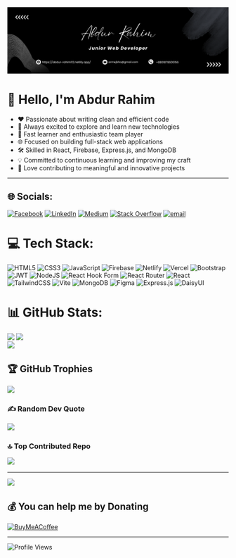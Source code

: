 <img src="./abdurrahim.png" alt="Abdur Rahim">

# 👋 Hello, I'm Abdur Rahim

- ❤️ Passionate about writing clean and efficient code  
- 🤖 Always excited to explore and learn new technologies  
- 🚀 Fast learner and enthusiastic team player  
- 🌐 Focused on building full-stack web applications  
- 🛠 Skilled in React, Firebase, Express.js, and MongoDB  
- 💡 Committed to continuous learning and improving my craft  
- 🤝 Love contributing to meaningful and innovative projects  

---

## 🌐 Socials:
[![Facebook](https://img.shields.io/badge/Facebook-%231877F2.svg?logo=Facebook&logoColor=white)](https://facebook.com/armejbha) [![LinkedIn](https://img.shields.io/badge/LinkedIn-%230077B5.svg?logo=linkedin&logoColor=white)](https://linkedin.com/in/armejbha) [![Medium](https://img.shields.io/badge/Medium-12100E?logo=medium&logoColor=white)](https://medium.com/@armejbha) [![Stack Overflow](https://img.shields.io/badge/-Stackoverflow-FE7A16?logo=stack-overflow&logoColor=white)](https://stackoverflow.com/users/30884486) [![email](https://img.shields.io/badge/Email-D14836?logo=gmail&logoColor=white)](mailto:armejbha@gmail.com) 

# 💻 Tech Stack:
![HTML5](https://img.shields.io/badge/html5-%23E34F26.svg?style=for-the-badge&logo=html5&logoColor=white) ![CSS3](https://img.shields.io/badge/css3-%231572B6.svg?style=for-the-badge&logo=css3&logoColor=white) ![JavaScript](https://img.shields.io/badge/javascript-%23323330.svg?style=for-the-badge&logo=javascript&logoColor=%23F7DF1E) ![Firebase](https://img.shields.io/badge/firebase-%23039BE5.svg?style=for-the-badge&logo=firebase) ![Netlify](https://img.shields.io/badge/netlify-%23000000.svg?style=for-the-badge&logo=netlify&logoColor=#00C7B7) ![Vercel](https://img.shields.io/badge/vercel-%23000000.svg?style=for-the-badge&logo=vercel&logoColor=white) ![Bootstrap](https://img.shields.io/badge/bootstrap-%238511FA.svg?style=for-the-badge&logo=bootstrap&logoColor=white) ![JWT](https://img.shields.io/badge/JWT-black?style=for-the-badge&logo=JSON%20web%20tokens) ![NodeJS](https://img.shields.io/badge/node.js-6DA55F?style=for-the-badge&logo=node.js&logoColor=white) ![React Hook Form](https://img.shields.io/badge/React%20Hook%20Form-%23EC5990.svg?style=for-the-badge&logo=reacthookform&logoColor=white) ![React Router](https://img.shields.io/badge/React_Router-CA4245?style=for-the-badge&logo=react-router&logoColor=white) ![React](https://img.shields.io/badge/react-%2320232a.svg?style=for-the-badge&logo=react&logoColor=%2361DAFB) ![TailwindCSS](https://img.shields.io/badge/tailwindcss-%2338B2AC.svg?style=for-the-badge&logo=tailwind-css&logoColor=white) ![Vite](https://img.shields.io/badge/vite-%23646CFF.svg?style=for-the-badge&logo=vite&logoColor=white) ![MongoDB](https://img.shields.io/badge/MongoDB-%234ea94b.svg?style=for-the-badge&logo=mongodb&logoColor=white) ![Figma](https://img.shields.io/badge/figma-%23F24E1E.svg?style=for-the-badge&logo=figma&logoColor=white) ![Express.js](https://img.shields.io/badge/express.js-%23404d59.svg?style=for-the-badge&logo=express&logoColor=%2361DAFB) ![DaisyUI](https://img.shields.io/badge/daisyui-5A0EF8?style=for-the-badge&logo=daisyui&logoColor=white)
# 📊 GitHub Stats:
![](https://github-readme-stats.vercel.app/api?username=armejbha&theme=dark&hide_border=false&include_all_commits=true&count_private=true)
![](https://nirzak-streak-stats.vercel.app/?user=armejbha&theme=dark&hide_border=false)<br/>
![](https://github-readme-stats.vercel.app/api/top-langs/?username=armejbha&theme=dark&hide_border=false&include_all_commits=true&count_private=true&layout=compact)

## 🏆 GitHub Trophies
![](https://github-profile-trophy.vercel.app/?username=armejbha&theme=radical&no-frame=false&no-bg=false&margin-w=4)

### ✍️ Random Dev Quote
![](https://quotes-github-readme.vercel.app/api?type=horizontal&theme=radical)

### 🔝 Top Contributed Repo
![](https://github-contributor-stats.vercel.app/api?username=armejbha&limit=5&theme=default&combine_all_yearly_contributions=true)

---
[![](https://visitcount.itsvg.in/api?id=armejbha&icon=0&color=0)](https://visitcount.itsvg.in)

  ## 💰 You can help me by Donating
  [![BuyMeACoffee](https://img.shields.io/badge/Buy%20Me%20a%20Coffee-ffdd00?style=for-the-badge&logo=buy-me-a-coffee&logoColor=black)](https://buymeacoffee.com/armejbha) 

---
![Profile Views](https://visitor-badge.laobi.icu/badge?page_id=armejbha)

<!-- Proudly created with GPRM ( https://gprm.itsvg.in ) -->





